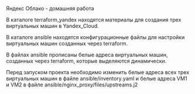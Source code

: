 Яндекс Облако - домашняя работа


В каталоге terraform_yandex находятся материалы для создания трех виртуальных машин в Yandex_Cloud.

В каталоге ansible находятся конфигурационные файлы для настройки виртуальных машин созданных через terraform.

В файлах ansible прописаны белые адреса виртуальных машин, созданных через terraform, которые выделяются динамически.

Перед запуском проекта необходимо изменить белые адреса всех трех виртуальных машин в файле ansible/inventory.yaml и
белые адреса VM1 и VM2 в файле ansible/nginx_proxy/files/upstreams.j2

